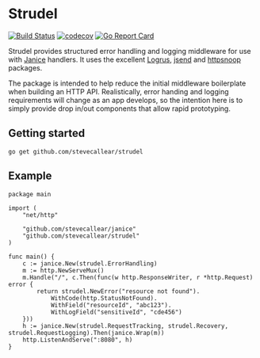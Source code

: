 # Strudel
[![Build Status](https://travis-ci.org/stevecallear/strudel.svg?branch=master)](https://travis-ci.org/stevecallear/strudel)
[![codecov](https://codecov.io/gh/stevecallear/strudel/branch/master/graph/badge.svg)](https://codecov.io/gh/stevecallear/strudel)
[![Go Report Card](https://goreportcard.com/badge/github.com/stevecallear/strudel)](https://goreportcard.com/report/github.com/stevecallear/strudel)

Strudel provides structured error handling and logging middleware for use with [Janice](https://github.com/stevecallear/janice) handlers. It uses the excellent [Logrus](https://github.com/sirupsen/logrus), [jsend](https://github.com/gamegos/jsend) and [httpsnoop](https://github.com/felixge/httpsnoop) packages.

The package is intended to help reduce the initial middleware boilerplate when building an HTTP API. Realistically, error handing and logging requirements will change as an app develops, so the intention here is to simply provide drop in/out components that allow rapid prototyping.

## Getting started
```
go get github.com/stevecallear/strudel
```

## Example
```
package main

import (
	"net/http"

	"github.com/stevecallear/janice"
	"github.com/stevecallear/strudel"
)

func main() {
	c := janice.New(strudel.ErrorHandling)
	m := http.NewServeMux()
	m.Handle("/", c.Then(func(w http.ResponseWriter, r *http.Request) error {
		return strudel.NewError("resource not found").
			WithCode(http.StatusNotFound).
			WithField("resourceId", "abc123").
			WithLogField("sensitiveId", "cde456")
	}))
	h := janice.New(strudel.RequestTracking, strudel.Recovery, strudel.RequestLogging).Then(janice.Wrap(m))
	http.ListenAndServe(":8080", h)
}
```